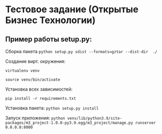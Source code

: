 # Тестовое задание (Открытые Бизнес Технологии)

## Пример работы setup.py:


Сборка пакета
```python setup.py sdist --formats=gztar --dist-dir  ./```

Создание вирт. окружения:

```virtualenv venv```

```source venv/bin/activate```

Установка всех зависимостей:

```pip install -r requirements.txt```

Установка пакета: ```python setup.py install```

Запуск приложения:
```python venv/lib/python3.9/site-packages/m3_project-1.0.0-py3.9.egg/m3_project/manage.py runserver 0.0.0.0:8000```